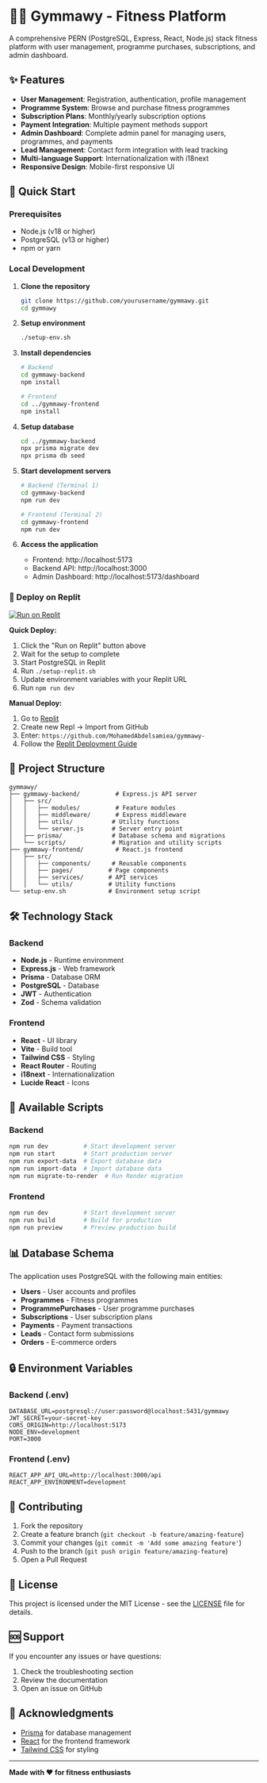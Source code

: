 # 🏋️‍♂️ Gymmawy - Fitness Platform

A comprehensive PERN (PostgreSQL, Express, React, Node.js) stack fitness platform with user management, programme purchases, subscriptions, and admin dashboard.

## ✨ Features

- **User Management**: Registration, authentication, profile management
- **Programme System**: Browse and purchase fitness programmes
- **Subscription Plans**: Monthly/yearly subscription options
- **Payment Integration**: Multiple payment methods support
- **Admin Dashboard**: Complete admin panel for managing users, programmes, and payments
- **Lead Management**: Contact form integration with lead tracking
- **Multi-language Support**: Internationalization with i18next
- **Responsive Design**: Mobile-first responsive UI

## 🚀 Quick Start

### Prerequisites

- Node.js (v18 or higher)
- PostgreSQL (v13 or higher)
- npm or yarn

### Local Development

1. **Clone the repository**
   ```bash
   git clone https://github.com/yourusername/gymmawy.git
   cd gymmawy
   ```

2. **Setup environment**
   ```bash
   ./setup-env.sh
   ```

3. **Install dependencies**
   ```bash
   # Backend
   cd gymmawy-backend
   npm install
   
   # Frontend
   cd ../gymmawy-frontend
   npm install
   ```

4. **Setup database**
   ```bash
   cd ../gymmawy-backend
   npx prisma migrate dev
   npx prisma db seed
   ```

5. **Start development servers**
   ```bash
   # Backend (Terminal 1)
   cd gymmawy-backend
   npm run dev
   
   # Frontend (Terminal 2)
   cd gymmawy-frontend
   npm run dev
   ```

6. **Access the application**
   - Frontend: http://localhost:5173
   - Backend API: http://localhost:3000
   - Admin Dashboard: http://localhost:5173/dashboard

### 🚀 Deploy on Replit

[![Run on Replit](https://replit.com/badge/github/MohamedAbdelsamiea/gymmawy-)](https://replit.com/github/MohamedAbdelsamiea/gymmawy-)

**Quick Deploy:**
1. Click the "Run on Replit" button above
2. Wait for the setup to complete
3. Start PostgreSQL in Replit
4. Run `./setup-replit.sh`
5. Update environment variables with your Replit URL
6. Run `npm run dev`

**Manual Deploy:**
1. Go to [Replit](https://replit.com)
2. Create new Repl → Import from GitHub
3. Enter: `https://github.com/MohamedAbdelsamiea/gymmawy-`
4. Follow the [Replit Deployment Guide](REPLIT_DEPLOYMENT_GUIDE.md)

## 📁 Project Structure

```
gymmawy/
├── gymmawy-backend/          # Express.js API server
│   ├── src/
│   │   ├── modules/          # Feature modules
│   │   ├── middleware/       # Express middleware
│   │   ├── utils/           # Utility functions
│   │   └── server.js        # Server entry point
│   ├── prisma/              # Database schema and migrations
│   └── scripts/             # Migration and utility scripts
├── gymmawy-frontend/         # React.js frontend
│   ├── src/
│   │   ├── components/      # Reusable components
│   │   ├── pages/          # Page components
│   │   ├── services/       # API services
│   │   └── utils/          # Utility functions
└── setup-env.sh            # Environment setup script
```

## 🛠️ Technology Stack

### Backend
- **Node.js** - Runtime environment
- **Express.js** - Web framework
- **Prisma** - Database ORM
- **PostgreSQL** - Database
- **JWT** - Authentication
- **Zod** - Schema validation

### Frontend
- **React** - UI library
- **Vite** - Build tool
- **Tailwind CSS** - Styling
- **React Router** - Routing
- **i18next** - Internationalization
- **Lucide React** - Icons

## 🔧 Available Scripts

### Backend
```bash
npm run dev          # Start development server
npm run start        # Start production server
npm run export-data  # Export database data
npm run import-data  # Import database data
npm run migrate-to-render  # Run Render migration
```

### Frontend
```bash
npm run dev          # Start development server
npm run build        # Build for production
npm run preview      # Preview production build
```

## 📊 Database Schema

The application uses PostgreSQL with the following main entities:
- **Users** - User accounts and profiles
- **Programmes** - Fitness programmes
- **ProgrammePurchases** - User programme purchases
- **Subscriptions** - User subscription plans
- **Payments** - Payment transactions
- **Leads** - Contact form submissions
- **Orders** - E-commerce orders

## 🔒 Environment Variables

### Backend (.env)
```env
DATABASE_URL=postgresql://user:password@localhost:5431/gymmawy
JWT_SECRET=your-secret-key
CORS_ORIGIN=http://localhost:5173
NODE_ENV=development
PORT=3000
```

### Frontend (.env)
```env
REACT_APP_API_URL=http://localhost:3000/api
REACT_APP_ENVIRONMENT=development
```

## 🤝 Contributing

1. Fork the repository
2. Create a feature branch (`git checkout -b feature/amazing-feature`)
3. Commit your changes (`git commit -m 'Add some amazing feature'`)
4. Push to the branch (`git push origin feature/amazing-feature`)
5. Open a Pull Request

## 📝 License

This project is licensed under the MIT License - see the [LICENSE](LICENSE) file for details.

## 🆘 Support

If you encounter any issues or have questions:

1. Check the troubleshooting section
2. Review the documentation
3. Open an issue on GitHub

## 🙏 Acknowledgments

- [Prisma](https://prisma.io) for database management
- [React](https://reactjs.org) for the frontend framework
- [Tailwind CSS](https://tailwindcss.com) for styling

---

**Made with ❤️ for fitness enthusiasts**